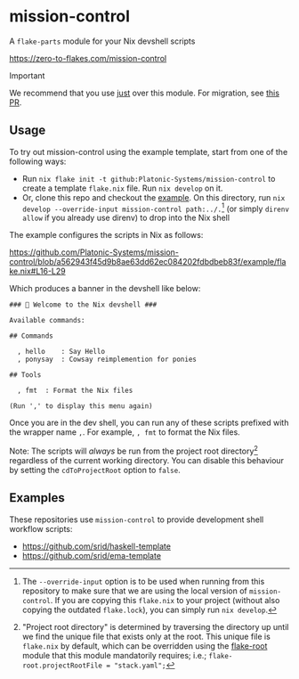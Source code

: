# mission-control

A `flake-parts` module for your Nix devshell scripts

https://zero-to-flakes.com/mission-control

> [!IMPORTANT]  
> We recommend that you use [just](https://just.systems/man/en/) over this module. For migration, see [this PR](https://github.com/srid/haskell-template/pull/111).

## Usage

To try out mission-control using the example template, start from one of the following ways:

- Run `nix flake init -t github:Platonic-Systems/mission-control` to create a template `flake.nix` file. Run `nix develop` on it.
- Or, clone this repo and checkout the [example](./example). On this directory, run `nix develop --override-input mission-control path:../.`[^override] (or simply `direnv allow` if you already use direnv) to drop into the Nix shell

[^override]: The `--override-input` option is to be used when running from this repository to make sure that we are using the local version of `mission-control`. If you are copying this `flake.nix` to your project (without also copying the outdated `flake.lock`), you can simply run `nix develop`.

The example configures the scripts in Nix as follows:

https://github.com/Platonic-Systems/mission-control/blob/a562943f45d9b8ae63dd62ec084202fdbdbeb83f/example/flake.nix#L16-L29

Which produces a banner in the devshell like below:

```
### ️🔨 Welcome to the Nix devshell ###

Available commands:

## Commands

  , hello    : Say Hello
  , ponysay  : Cowsay reimplemention for ponies

## Tools

  , fmt  : Format the Nix files

(Run ',' to display this menu again)
```

Once you are in the dev shell, you can run any of these scripts prefixed with the wrapper name `,`.  For example, `, fmt` to format the Nix files.

Note: The scripts will *always* be run from the project root directory[^flake-root] regardless of the current working directory. You can disable this behaviour by setting the `cdToProjectRoot` option to `false`.

[^flake-root]: "Project root directory" is determined by traversing the directory up until we find the unique file that exists only at the root. This unique file is `flake.nix` by default, which can be overridden using the [flake-root](https://github.com/srid/flake-root) module that this module mandatorily requires; i.e.; `flake-root.projectRootFile = "stack.yaml";`

## Examples

These repositories use `mission-control` to provide development shell workflow scripts:

- https://github.com/srid/haskell-template
- https://github.com/srid/ema-template
